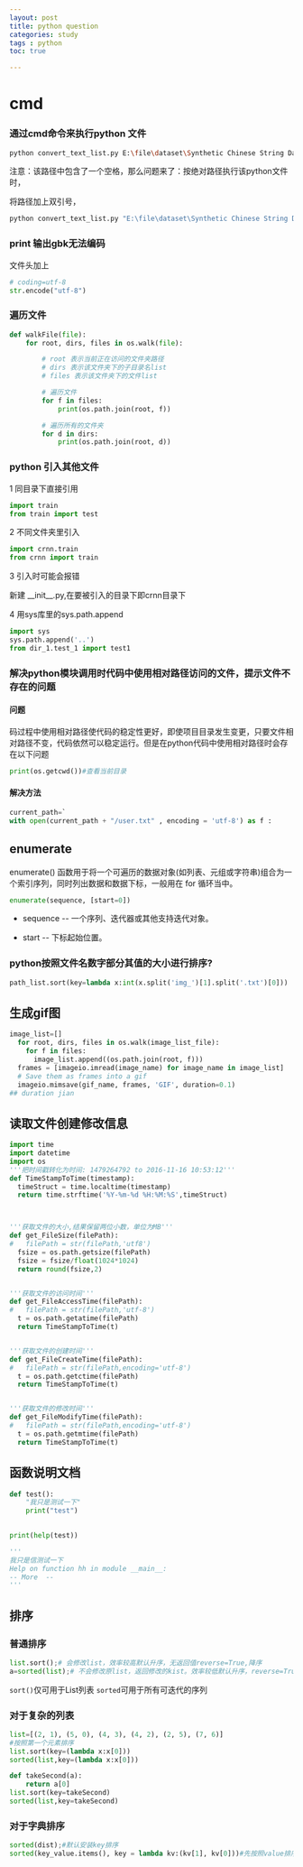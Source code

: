 ```yaml
---
layout: post
title: python question
categories: study
tags : python
toc: true

---
```


# cmd


### 通过cmd命令来执行python 文件

```bash
python convert_text_list.py E:\file\dataset\Synthetic Chinese String Dataset\train.txt > train_list.txt
```



注意：该路径中包含了一个空格，那么问题来了：按绝对路径执行该python文件时，

将路径加上双引号，

```bash
python convert_text_list.py "E:\file\dataset\Synthetic Chinese String Dataset\train.txt" > train_list.txt
```

### print 输出gbk无法编码

文件头加上

```python
# coding=utf-8
str.encode("utf-8")
```

### 遍历文件

```python
def walkFile(file):
    for root, dirs, files in os.walk(file):

        # root 表示当前正在访问的文件夹路径
        # dirs 表示该文件夹下的子目录名list
        # files 表示该文件夹下的文件list

        # 遍历文件
        for f in files:
            print(os.path.join(root, f))

        # 遍历所有的文件夹
        for d in dirs:
            print(os.path.join(root, d))
```

### python 引入其他文件

1 同目录下直接引用

```python
import train
from train import test
```

2 不同文件夹里引入

```python
import crnn.train
from crnn import train
```

3 引入时可能会报错

新建 \_\_init\_\_.py,在要被引入的目录下即crnn目录下

4 用sys库里的sys.path.append

```python
import sys
sys.path.append('..')
from dir_1.test_1 import test1

```



### 解决python模块调用时代码中使用相对路径访问的文件，提示文件不存在的问题

#### 问题

码过程中使用相对路径使代码的稳定性更好，即使项目目录发生变更，只要文件相对路径不变，代码依然可以稳定运行。但是在python代码中使用相对路径时会存在以下问题

```python
print(os.getcwd())#查看当前目录
```



#### 解决方法

```python
current_path=`
with open(current_path + "/user.txt" , encoding = 'utf-8') as f :
```

## enumerate

enumerate() 函数用于将一个可遍历的数据对象(如列表、元组或字符串)组合为一个索引序列，同时列出数据和数据下标，一般用在 for 循环当中。

```python
enumerate(sequence, [start=0])
```

- sequence -- 一个序列、迭代器或其他支持迭代对象。

- start -- 下标起始位置。

### python按照文件名数字部分其值的大小进行排序?

```python
path_list.sort(key=lambda x:int(x.split('img_')[1].split('.txt')[0]))
```

## 生成gif图

```python
image_list=[]
  for root, dirs, files in os.walk(image_list_file):
    for f in files:
      image_list.append((os.path.join(root, f)))
  frames = [imageio.imread(image_name) for image_name in image_list]
  # Save them as frames into a gif
  imageio.mimsave(gif_name, frames, 'GIF', duration=0.1)
## duration jian
```

## 读取文件创建修改信息

```python
import time
import datetime
import os
'''把时间戳转化为时间: 1479264792 to 2016-11-16 10:53:12'''
def TimeStampToTime(timestamp):
  timeStruct = time.localtime(timestamp)
  return time.strftime('%Y-%m-%d %H:%M:%S',timeStruct)



'''获取文件的大小,结果保留两位小数，单位为MB'''
def get_FileSize(filePath):
#   filePath = str(filePath,'utf8')
  fsize = os.path.getsize(filePath)
  fsize = fsize/float(1024*1024)
  return round(fsize,2)


'''获取文件的访问时间'''
def get_FileAccessTime(filePath):
#   filePath = str(filePath,'utf-8')
  t = os.path.getatime(filePath)
  return TimeStampToTime(t)


'''获取文件的创建时间'''
def get_FileCreateTime(filePath):
#   filePath = str(filePath,encoding='utf-8')
  t = os.path.getctime(filePath)
  return TimeStampToTime(t)


'''获取文件的修改时间'''
def get_FileModifyTime(filePath):
#   filePath = str(filePath,encoding='utf-8')
  t = os.path.getmtime(filePath)
  return TimeStampToTime(t)
```

##  函数说明文档

```python
def test():
    "我只是测试一下"
    print("test")
 
```

```python
print(help(test))

'''
我只是信测试一下
Help on function hh in module __main__:
-- More  --
'''
```

## 排序
### 普通排序
```python
list.sort();# 会修改list，效率较高默认升序，无返回值reverse=True,降序
a=sorted(list);# 不会修改原list，返回修改的kist。效率较低默认升序，reverse=True,降序

```
`sort()`仅可用于List列表
`sorted`可用于所有可迭代的序列

### 对于复杂的列表
```python
list=[(2, 1), (5, 0), (4, 3), (4, 2), (2, 5), (7, 6)]
#按照第一个元素排序
list.sort(key=(lambda x:x[0]))
sorted(list,key=(lambda x:x[0]))

def takeSecond(a):
    return a[0] 
list.sort(key=takeSecond)
sorted(list,key=takeSecond)
```
### 对于字典排序
```python
sorted(dist);#默认安装key排序
sorted(key_value.items(), key = lambda kv:(kv[1], kv[0]))#先按照value排序再按照key排序
```
